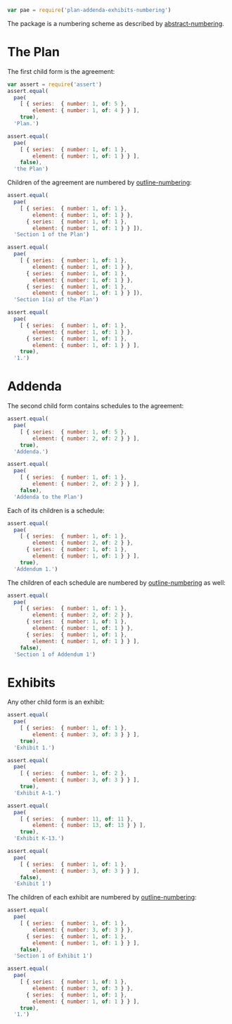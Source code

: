 ```javascript
var pae = require('plan-addenda-exhibits-numbering')
```

The package is a numbering scheme as described by [abstract-numbering](https://www.npmjs.com/package/abstract-numbering).

# The Plan

The first child form is the agreement:

```javascript
var assert = require('assert')
assert.equal(
  pae(
    [ { series:  { number: 1, of: 5 },
        element: { number: 1, of: 4 } } ],
    true),
  'Plan.')

assert.equal(
  pae(
    [ { series:  { number: 1, of: 1 },
        element: { number: 1, of: 1 } } ],
    false),
  'the Plan')
```

Children of the agreement are numbered by [outline-numbering][outline-numbering]:

```javascript
assert.equal(
  pae(
    [ { series:  { number: 1, of: 1 },
        element: { number: 1, of: 1 } },
      { series:  { number: 1, of: 1 },
        element: { number: 1, of: 1 } } ]),
  'Section 1 of the Plan')

assert.equal(
  pae(
    [ { series:  { number: 1, of: 1 },
        element: { number: 1, of: 1 } },
      { series:  { number: 1, of: 1 },
        element: { number: 1, of: 1 } },
      { series:  { number: 1, of: 1 },
        element: { number: 1, of: 1 } } ]),
  'Section 1(a) of the Plan')

assert.equal(
  pae(
    [ { series:  { number: 1, of: 1 },
        element: { number: 1, of: 1 } },
      { series:  { number: 1, of: 1 },
        element: { number: 1, of: 1 } } ],
    true),
  '1.')
```

# Addenda

The second child form contains schedules to the agreement:

```javascript
assert.equal(
  pae(
    [ { series:  { number: 1, of: 5 },
        element: { number: 2, of: 2 } } ],
    true),
  'Addenda.')

assert.equal(
  pae(
    [ { series:  { number: 1, of: 1 },
        element: { number: 2, of: 2 } } ],
    false),
  'Addenda to the Plan')
```

Each of its children is a schedule:

```javascript
assert.equal(
  pae(
    [ { series:  { number: 1, of: 1 },
        element: { number: 2, of: 2 } },
      { series:  { number: 1, of: 1 },
        element: { number: 1, of: 1 } } ],
    true),
  'Addendum 1.')
```

The children of each schedule are numbered by [outline-numbering][outline-numbering] as well:

```javascript
assert.equal(
  pae(
    [ { series:  { number: 1, of: 1 },
        element: { number: 2, of: 2 } },
      { series:  { number: 1, of: 1 },
        element: { number: 1, of: 1 } },
      { series:  { number: 1, of: 1 },
        element: { number: 1, of: 1 } } ],
    false),
  'Section 1 of Addendum 1')
```

# Exhibits

Any other child form is an exhibit:

```javascript
assert.equal(
  pae(
    [ { series:  { number: 1, of: 1 },
        element: { number: 3, of: 3 } } ],
    true),
  'Exhibit 1.')

assert.equal(
  pae(
    [ { series:  { number: 1, of: 2 },
        element: { number: 3, of: 3 } } ],
    true),
  'Exhibit A-1.')

assert.equal(
  pae(
    [ { series:  { number: 11, of: 11 },
        element: { number: 13, of: 13 } } ],
    true),
  'Exhibit K-13.')

assert.equal(
  pae(
    [ { series:  { number: 1, of: 1 },
        element: { number: 3, of: 3 } } ],
    false),
  'Exhibit 1')
```

The children of each exhibit are numbered by [outline-numbering][outline-numbering]:

```javascript
assert.equal(
  pae(
    [ { series:  { number: 1, of: 1 },
        element: { number: 3, of: 3 } },
      { series:  { number: 1, of: 1 },
        element: { number: 1, of: 1 } } ],
    false),
  'Section 1 of Exhibit 1')

assert.equal(
  pae(
    [ { series:  { number: 1, of: 1 },
        element: { number: 3, of: 3 } },
      { series:  { number: 1, of: 1 },
        element: { number: 1, of: 1 } } ],
    true),
  '1.')
```

[outline-numbering]: https://npmjs.com/packages/outline-numbering
